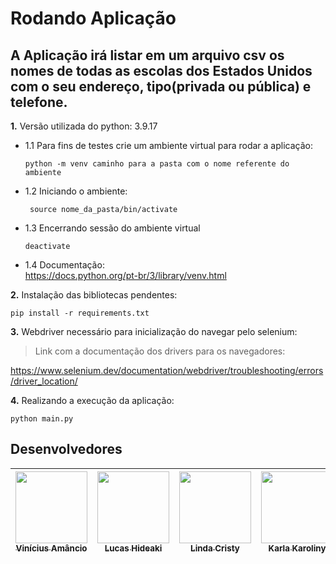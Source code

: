 # Rodando Aplicação

## A Aplicação irá listar em um arquivo csv os nomes de todas as escolas dos Estados Unidos com o seu endereço, tipo(privada ou pública) e telefone.

**1.** Versão utilizada do python: 3.9.17

- 1.1 Para fins de testes crie um ambiente virtual para rodar a aplicação:

      python -m venv caminho para a pasta com o nome referente do ambiente

- 1.2 Iniciando o ambiente:

       source nome_da_pasta/bin/activate

- 1.3 Encerrando sessão do ambiente virtual

      deactivate

- 1.4 Documentação:       
    <https://docs.python.org/pt-br/3/library/venv.html>


**2.** Instalação das bibliotecas pendentes:

    pip install -r requirements.txt

**3.** Webdriver necessário para inicialização do navegar pelo selenium:

> Link com a documentação dos drivers para os navegadores:
    
https://www.selenium.dev/documentation/webdriver/troubleshooting/errors/driver_location/

**4.** Realizando a execução da aplicação:

    python main.py

## Desenvolvedores
| [<img src="https://avatars.githubusercontent.com/u/103665509?v=4" width=115><br><sub>Vinícius Amâncio </sub>](https://github.com/ViniAman01) |  [<img src="https://avatars.githubusercontent.com/u/104926696?v=4" width=115><br><sub>Lucas Hideaki</sub>](https://github.com/hideaki-san) |  [<img src="https://avatars.githubusercontent.com/u/103621251?v=4" width=115><br><sub>Linda Cristy</sub>](https://github.com/licristy23) |  [<img src="https://avatars.githubusercontent.com/u/56569318?v=4" width=115><br><sub>Karla Karoliny</sub>](https://github.com/karla3l) |
| :---: | :---: | :---: |  :---: |
